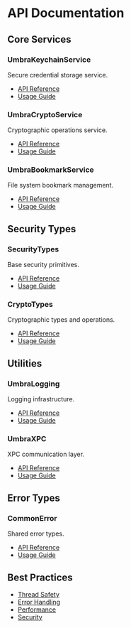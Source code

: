 # API Documentation

## Core Services

### UmbraKeychainService
Secure credential storage service.
- [API Reference](https://mpy-dev-ml.github.io/UmbraCore/UmbraKeychainService)
- [Usage Guide](../guides/keychain.md)

### UmbraCryptoService
Cryptographic operations service.
- [API Reference](https://mpy-dev-ml.github.io/UmbraCore/UmbraCryptoService)
- [Usage Guide](../guides/crypto.md)

### UmbraBookmarkService
File system bookmark management.
- [API Reference](https://mpy-dev-ml.github.io/UmbraCore/UmbraBookmarkService)
- [Usage Guide](../guides/bookmarks.md)

## Security Types

### SecurityTypes
Base security primitives.
- [API Reference](https://mpy-dev-ml.github.io/UmbraCore/SecurityTypes)
- [Usage Guide](../guides/security.md)

### CryptoTypes
Cryptographic types and operations.
- [API Reference](https://mpy-dev-ml.github.io/UmbraCore/CryptoTypes)
- [Usage Guide](../guides/crypto-types.md)

## Utilities

### UmbraLogging
Logging infrastructure.
- [API Reference](https://mpy-dev-ml.github.io/UmbraCore/UmbraLogging)
- [Usage Guide](../guides/logging.md)

### UmbraXPC
XPC communication layer.
- [API Reference](https://mpy-dev-ml.github.io/UmbraCore/UmbraXPC)
- [Usage Guide](../guides/xpc.md)

## Error Types

### CommonError
Shared error types.
- [API Reference](https://mpy-dev-ml.github.io/UmbraCore/CommonError)
- [Usage Guide](../guides/error-handling.md)

## Best Practices
- [Thread Safety](../guides/thread-safety.md)
- [Error Handling](../guides/error-handling.md)
- [Performance](../guides/performance.md)
- [Security](../security/SECURITY_GUIDELINES.md)
